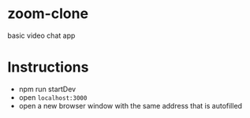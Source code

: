 # zoom-clone
basic video chat app

# Instructions

* npm run startDev
* open `localhost:3000`
* open a new browser window with the same address that is autofilled
